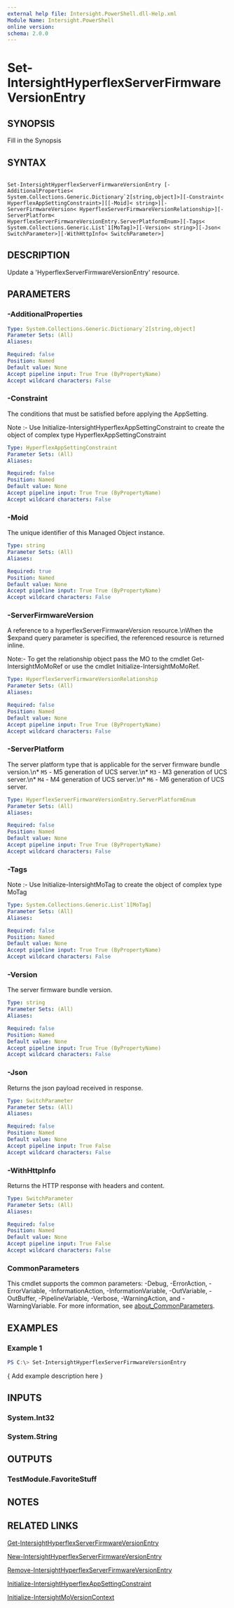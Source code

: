 ```yaml
---
external help file: Intersight.PowerShell.dll-Help.xml
Module Name: Intersight.PowerShell
online version:
schema: 2.0.0
---
```


# Set-IntersightHyperflexServerFirmwareVersionEntry

## SYNOPSIS
Fill in the Synopsis

## SYNTAX

```

Set-IntersightHyperflexServerFirmwareVersionEntry [-AdditionalProperties< System.Collections.Generic.Dictionary`2[string,object]>][-Constraint< HyperflexAppSettingConstraint>][[-Moid]< string>][-ServerFirmwareVersion< HyperflexServerFirmwareVersionRelationship>][-ServerPlatform< HyperflexServerFirmwareVersionEntry.ServerPlatformEnum>][-Tags< System.Collections.Generic.List`1[MoTag]>][-Version< string>][-Json< SwitchParameter>][-WithHttpInfo< SwitchParameter>]

```

## DESCRIPTION
Update a &apos;HyperflexServerFirmwareVersionEntry&apos; resource.

## PARAMETERS

### -AdditionalProperties


```yaml
Type: System.Collections.Generic.Dictionary`2[string,object]
Parameter Sets: (All)
Aliases:

Required: false
Position: Named
Default value: None
Accept pipeline input: True True (ByPropertyName)
Accept wildcard characters: False
```

### -Constraint
The conditions that must be satisfied before applying the AppSetting.

Note :- Use Initialize-IntersightHyperflexAppSettingConstraint to create the object of complex type HyperflexAppSettingConstraint

```yaml
Type: HyperflexAppSettingConstraint
Parameter Sets: (All)
Aliases:

Required: false
Position: Named
Default value: None
Accept pipeline input: True True (ByPropertyName)
Accept wildcard characters: False
```

### -Moid
The unique identifier of this Managed Object instance.

```yaml
Type: string
Parameter Sets: (All)
Aliases:

Required: true
Position: Named
Default value: None
Accept pipeline input: True True (ByPropertyName)
Accept wildcard characters: False
```

### -ServerFirmwareVersion
A reference to a hyperflexServerFirmwareVersion resource.\nWhen the $expand query parameter is specified, the referenced resource is returned inline.

 Note:- To get the relationship object pass the MO to the cmdlet Get-IntersightMoMoRef 
or use the cmdlet Initialize-IntersightMoMoRef.

```yaml
Type: HyperflexServerFirmwareVersionRelationship
Parameter Sets: (All)
Aliases:

Required: false
Position: Named
Default value: None
Accept pipeline input: True True (ByPropertyName)
Accept wildcard characters: False
```

### -ServerPlatform
The server platform type that is applicable for the server firmware bundle version.\n* `M5` - M5 generation of UCS server.\n* `M3` - M3 generation of UCS server.\n* `M4` - M4 generation of UCS server.\n* `M6` - M6 generation of UCS server.

```yaml
Type: HyperflexServerFirmwareVersionEntry.ServerPlatformEnum
Parameter Sets: (All)
Aliases:

Required: false
Position: Named
Default value: None
Accept pipeline input: True True (ByPropertyName)
Accept wildcard characters: False
```

### -Tags


Note :- Use Initialize-IntersightMoTag to create the object of complex type MoTag

```yaml
Type: System.Collections.Generic.List`1[MoTag]
Parameter Sets: (All)
Aliases:

Required: false
Position: Named
Default value: None
Accept pipeline input: True True (ByPropertyName)
Accept wildcard characters: False
```

### -Version
The server firmware bundle version.

```yaml
Type: string
Parameter Sets: (All)
Aliases:

Required: false
Position: Named
Default value: None
Accept pipeline input: True True (ByPropertyName)
Accept wildcard characters: False
```

### -Json
Returns the json payload received in response.

```yaml
Type: SwitchParameter
Parameter Sets: (All)
Aliases:

Required: false
Position: Named
Default value: None
Accept pipeline input: True False
Accept wildcard characters: False
```

### -WithHttpInfo
Returns the HTTP response with headers and content.

```yaml
Type: SwitchParameter
Parameter Sets: (All)
Aliases:

Required: false
Position: Named
Default value: None
Accept pipeline input: True False
Accept wildcard characters: False
```


### CommonParameters
This cmdlet supports the common parameters: -Debug, -ErrorAction, -ErrorVariable, -InformationAction, -InformationVariable, -OutVariable, -OutBuffer, -PipelineVariable, -Verbose, -WarningAction, and -WarningVariable. For more information, see [about_CommonParameters](http://go.microsoft.com/fwlink/?LinkID=113216).

## EXAMPLES

### Example 1
```powershell
PS C:\> Set-IntersightHyperflexServerFirmwareVersionEntry
```

{ Add example description here }

## INPUTS

### System.Int32

### System.String

## OUTPUTS

### TestModule.FavoriteStuff

## NOTES

## RELATED LINKS

[Get-IntersightHyperflexServerFirmwareVersionEntry](./Get-IntersightHyperflexServerFirmwareVersionEntry.md)

[New-IntersightHyperflexServerFirmwareVersionEntry](./New-IntersightHyperflexServerFirmwareVersionEntry.md)

[Remove-IntersightHyperflexServerFirmwareVersionEntry](./Remove-IntersightHyperflexServerFirmwareVersionEntry.md)

[Initialize-IntersightHyperflexAppSettingConstraint](./Initialize-IntersightHyperflexAppSettingConstraint.md)

[Initialize-IntersightMoVersionContext](./Initialize-IntersightMoVersionContext.md)
